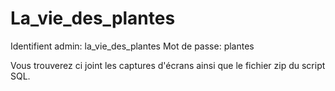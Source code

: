 # La_vie_des_plantes

Identifient admin: la_vie_des_plantes
Mot de passe: plantes

Vous trouverez ci joint les captures d'écrans ainsi que le fichier zip du script SQL.
